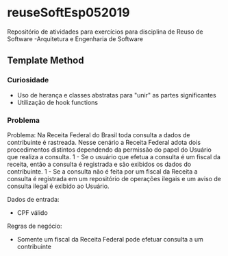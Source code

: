 # reuseSoftEsp052019
Repositório de atividades para exercícios para disciplina de Reuso de Software -Arquitetura e Engenharia de Software

## Template Method

### Curiosidade
- Uso de herança e classes abstratas para "unir" as partes significantes
- Utilização de hook functions

### Problema
Problema: 
Na Receita Federal do Brasil toda consulta a dados de contribuinte é rastreada. Nesse cenário a Receita Federal adota dois procedimentos distintos dependendo da permissão do papel do Usuário que realiza a consulta. 
1 - Se o usuário que efetua a consulta é um fiscal da receita, então a consulta é registrada e são exibidos os dados do contribuinte. 
1 - Se a consulta não é feita por um fiscal da Receita a consulta é registrada em um repositório de operações ilegais e um aviso de consulta ilegal é exibido ao Usuário.

Dados de entrada:
- CPF válido

Regras de negócio:
- Somente um fiscal da Receita Federal pode efetuar consulta a um contribuinte
